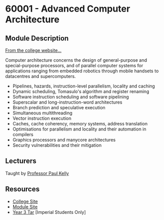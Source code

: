 # 60001 - Advanced Computer Architecture
## Module Description
[From the college website...](https://www.imperial.ac.uk/computing/current-students/courses/60001/)

Computer architecture concerns the design of general-purpose and special-purpose processors, and of parallel computer systems for applications ranging from embedded robotics through mobile handsets to datacentres and supercomputers. 

- Pipelines, hazards, instruction-level parallelism, locality and caching
- Dynamic scheduling, Tomasulo's algorithm and register renaming
- Software instruction scheduling and software pipelining
- Superscalar and long-instruction-word architectures
- Branch prediction and speculative execution
- Simultaneous multithreading
- Vector instruction execution
- Caches, cache coherency, memory systems, address translation
- Optimisations for parallelism and locality and their automation in compilers
- Graphics processors and manycore architectures
- Security vulnerabilities and their mitigation

## Lecturers
Taught by [Professor Paul Kelly](https://www.imperial.ac.uk/people/p.kelly)
## Resources
- [College Site](https://www.imperial.ac.uk/computing/current-students/courses/60001/)
- [Module Site](https://www.doc.ic.ac.uk/~phjk/AdvancedCompArchitecture/aca20/)
- [Year 3 Tar](https://gitlab.doc.ic.ac.uk/ok220/year-three-tar/-/tree/master/60001%20-%20Advanced%20Computer%20Architecture) [Imperial Students Only]
